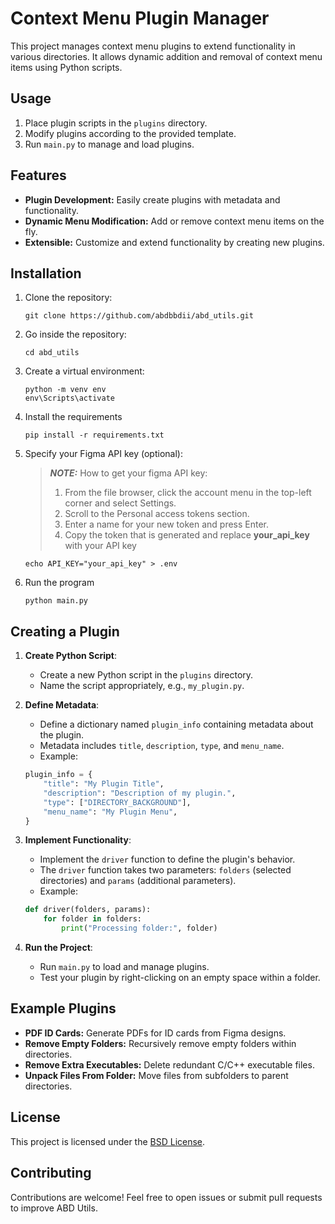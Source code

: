 # Context Menu Plugin Manager

This project manages context menu plugins to extend functionality in various directories. It allows dynamic addition and removal of context menu items using Python scripts.

## Usage
1. Place plugin scripts in the `plugins` directory.
2. Modify plugins according to the provided template.
3. Run `main.py` to manage and load plugins.

## Features
- **Plugin Development:** Easily create plugins with metadata and functionality.
- **Dynamic Menu Modification:** Add or remove context menu items on the fly.
- **Extensible:** Customize and extend functionality by creating new plugins.

## Installation
1. Clone the repository:
    ```
    git clone https://github.com/abdbbdii/abd_utils.git
    ```

2. Go inside the repository:
    ```
    cd abd_utils
    ```

3. Create a virtual environment:
    ```
    python -m venv env
    env\Scripts\activate
    ```

4. Install the requirements
    ```
    pip install -r requirements.txt
    ```

5. Specify your Figma API key (optional):
    > **_NOTE:_** How to get your figma API key:
    >   1. From the file browser, click the account menu in the top-left corner and select Settings.
    >   2. Scroll to the Personal access tokens section.
    >   3. Enter a name for your new token and press Enter.
    >   4. Copy the token that is generated and replace **your_api_key** with your API key
    ```
    echo API_KEY="your_api_key" > .env
    ```

6. Run the program
    ```
    python main.py
    ```

## Creating a Plugin
1. **Create Python Script**:
    - Create a new Python script in the `plugins` directory.
    - Name the script appropriately, e.g., `my_plugin.py`.

2. **Define Metadata**:
    - Define a dictionary named `plugin_info` containing metadata about the plugin.
    - Metadata includes `title`, `description`, `type`, and `menu_name`.
    - Example:
    ```python
    plugin_info = {
        "title": "My Plugin Title",
        "description": "Description of my plugin.",
        "type": ["DIRECTORY_BACKGROUND"],
        "menu_name": "My Plugin Menu",
    }
    ```

3. **Implement Functionality**:
    - Implement the `driver` function to define the plugin's behavior.
    - The `driver` function takes two parameters: `folders` (selected directories) and `params` (additional parameters).
    - Example:
    ```python
    def driver(folders, params):
        for folder in folders:
            print("Processing folder:", folder)
    ```

4. **Run the Project**:
    - Run `main.py` to load and manage plugins.
    - Test your plugin by right-clicking on an empty space within a folder.

## Example Plugins
- **PDF ID Cards:** Generate PDFs for ID cards from Figma designs.
- **Remove Empty Folders:** Recursively remove empty folders within directories.
- **Remove Extra Executables:** Delete redundant C/C++ executable files.
- **Unpack Files From Folder:** Move files from subfolders to parent directories.

## License
This project is licensed under the [BSD License](https://github.com/abdbbdii/abd_utils/blob/main/LICENSE).

## Contributing
Contributions are welcome! Feel free to open issues or submit pull requests to improve ABD Utils.